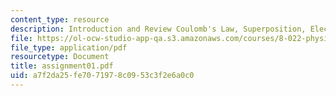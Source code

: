 ```yaml
---
content_type: resource
description: Introduction and Review Coulomb's Law, Superposition, Electric Fields.
file: https://ol-ocw-studio-app-qa.s3.amazonaws.com/courses/8-022-physics-ii-electricity-and-magnetism-fall-2002/a7f2da25fe7071978c0953c3f2e6a0c0_assignment01.pdf
file_type: application/pdf
resourcetype: Document
title: assignment01.pdf
uid: a7f2da25-fe70-7197-8c09-53c3f2e6a0c0
---
```

